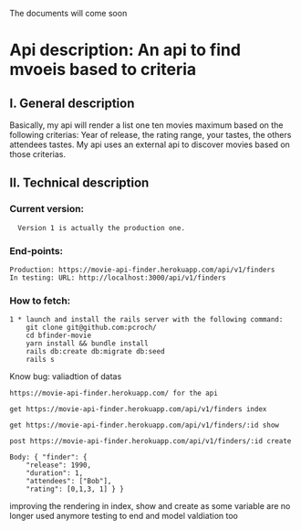 The documents will come soon

# Api description: An api to find mvoeis based to criteria

## I. General description

Basically, my api will render a list one ten movies maximum based on the following criterias: Year of release, the rating range, your tastes, the others attendees tastes. My api uses an external api to discover movies based on those criterias.

## II. Technical description

### Current version: 

      Version 1 is actually the production one.

### End-points: 
    
    Production: https://movie-api-finder.herokuapp.com/api/v1/finders
    In testing: URL: http://localhost:3000/api/v1/finders
 
### How to fetch:  

    1 * launch and install the rails server with the following command:
        git clone git@github.com:pcroch/
        cd bfinder-movie 
        yarn install && bundle install
        rails db:create db:migrate db:seed
        rails s











Know bug:
valiadtion of datas


    https://movie-api-finder.herokuapp.com/ for the api

    get https://movie-api-finder.herokuapp.com/api/v1/finders index

    get https://movie-api-finder.herokuapp.com/api/v1/finders/:id show

    post https://movie-api-finder.herokuapp.com/api/v1/finders/:id create

    Body: { "finder": { 
        "release": 1990,
        "duration": 1,
        "attendees": ["Bob"],
        "rating": [0,1,3, 1] } }

improving the rendering in index, show and create as some variable are no longer used anymore
testing to end and model valdiation too


